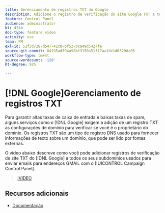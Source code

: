 ```yaml
---
title: Gerenciamento de registros TXT do Google
description: Adicione o registro de verificação do site Google TXT a todos os seus subdomínios usados para enviar emails para endereços GMAIL por meio do Painel de controle do Campaign.
feature: Control Panel
audience: administrator
kt: 4744
doc-type: feature video
activity: use
team: PM
exl-id: 51f3d728-d547-41c8-bf53-bca49d5427fe
source-git-commit: 84195adf94a98bf3150a51f17aa1de1d0329da05
workflow-type: tm+mt
source-wordcount: '120'
ht-degree: 92%

---
```


# [!DNL Google]Gerenciamento de registros TXT

Para garantir altas taxas de caixa de entrada e baixas taxas de spam, alguns serviços como o [!DNL Google] exigem a adição de um registro TXT às configurações de domínio para verificar se você é o proprietário do domínio. Os registros TXT são um tipo de registro DNS usado para fornecer informações de texto sobre um domínio, que pode ser lido por fontes externas.

O vídeo abaixo descreve como você pode adicionar registros de verificação de site TXT do [!DNL Google] a todos os seus subdomínios usados para enviar emails para endereços GMAIL com o [!UICONTROL Campaign Control Panel].

>[!VIDEO](https://video.tv.adobe.com/v/32369?quality=12)

## Recursos adicionais

* [Documentação](https://experienceleague.adobe.com/docs/control-panel/using/subdomains-and-certificates/managing-txt-records.html?lang=en)
